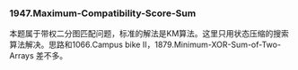 ### 1947.Maximum-Compatibility-Score-Sum

本题属于带权二分图匹配问题，标准的解法是KM算法。这里只用状态压缩的搜索算法解决。思路和1066.Campus bike II，1879.Minimum-XOR-Sum-of-Two-Arrays 差不多。

